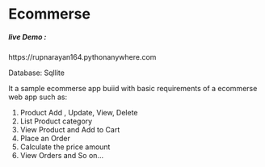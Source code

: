 # Ecommerse
<h5>live Demo :</h5>https://rupnarayan164.pythonanywhere.com

Database: Sqllite

It a sample ecommerse app buiid with basic requirements of a ecommerse web app such as:

1. Product Add , Update, View, Delete
2. List Product category
3. View Product and Add to Cart
4. Place an Order
5. Calculate the price amount
6. View Orders and So on...
